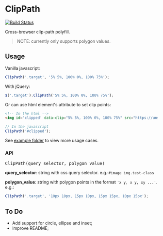 # ClipPath
[![Build Status](https://travis-ci.org/AlfonsoFilho/ClipPath.svg?branch=master)](https://travis-ci.org/AlfonsoFilho/ClipPath)

Cross-browser clip-path polyfill.

> NOTE: currently only supports polygon values.

## Usage
Vanilla javascript:
```javascript
ClipPath('.target', '5% 5%, 100% 0%, 100% 75%');
```

With jQuery:
```javascript
$('.target').ClipPath('5% 5%, 100% 0%, 100% 75%');
```

Or can use html element's attribute to set clip points:
```html
<!-- In the html -->
<img id='clipped' data-clip="5% 5%, 100% 0%, 100% 75%" src="https://unsplash.it/100/100/?random" />
```
```javascript
// In the javascript
ClipPath('#clipped');
```

See [example folder](https://github.com/AlfonsoFilho/ClipPath/tree/master/example) to view more usage cases.

### API
<pre>
ClipPath(query_selector, polygon_value)
</pre>

**query_selector**: string with css query selector. e.g.:`#image img.test-class`

**polygon_value**: string with polygon points in the format `'x y, x y, xy ...'`. 
e.g.:
```javascript
ClipPath('.target', '10px 10px, 15px 10px, 15px 15px, 10px 15px');
```


## To Do
- Add support for circle, ellipse and inset;
- Improve README;
